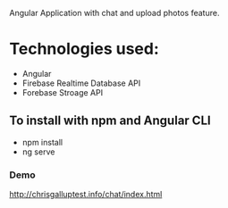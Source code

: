 Angular Application with chat and upload photos feature. 

# Technologies used: 
- Angular
- Firebase Realtime Database API
- Forebase Stroage API

## To install with npm and Angular CLI
- npm install 
- ng serve

### Demo
http://chrisgalluptest.info/chat/index.html
